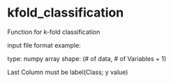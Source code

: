 # kfold_classification
Function for k-fold classification

input file format example:

type: numpy array
shape: (# of data, # of Variables + 1)

Last Column must be label(Class; y value)
